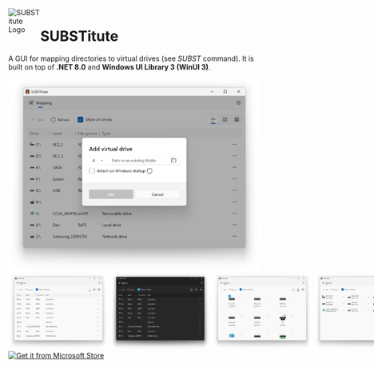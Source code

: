 <img src="https://raw.githubusercontent.com/sungaila/SUBSTitute/master/etc/SUBSTitute.ico" align="left" width="64" height="64" alt="SUBSTitute Logo">

# SUBSTitute
A GUI for mapping directories to virtual drives (see *SUBST* command). It is built on top of **.NET 8.0** and **Windows UI Library 3 (WinUI 3)**.

<img src="https://raw.githubusercontent.com/sungaila/SUBSTitute/master/etc/screenshot5_en-us.png" width="800" alt="Screenshot from version 2.1.1">
<span style="white-space:nowrap">
<img src="https://raw.githubusercontent.com/sungaila/SUBSTitute/master/etc/screenshot1_en-us.png" width="200" alt="Screenshot from version 2.1.1">
<img src="https://raw.githubusercontent.com/sungaila/SUBSTitute/master/etc/screenshot2_en-us.png" width="200" alt="Screenshot from version 2.1.1">
<img src="https://raw.githubusercontent.com/sungaila/SUBSTitute/master/etc/screenshot3_en-us.png" width="200" alt="Screenshot from version 2.1.1">
<img src="https://raw.githubusercontent.com/sungaila/SUBSTitute/master/etc/screenshot4_en-us.png" width="200" alt="Screenshot from version 2.1.1">
</span>
<br>
<a href="https://apps.microsoft.com/detail/9NGPRNJJKLBG?launch=true">
	<img alt="Get it from Microsoft Store" src="https://get.microsoft.com/images/en-us%20dark.svg" width="200"/
</a>
